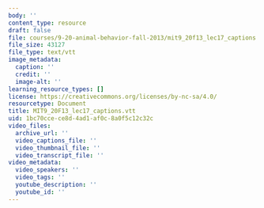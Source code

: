 ```yaml
---
body: ''
content_type: resource
draft: false
file: courses/9-20-animal-behavior-fall-2013/mit9_20f13_lec17_captions.vtt
file_size: 43127
file_type: text/vtt
image_metadata:
  caption: ''
  credit: ''
  image-alt: ''
learning_resource_types: []
license: https://creativecommons.org/licenses/by-nc-sa/4.0/
resourcetype: Document
title: MIT9_20F13_lec17_captions.vtt
uid: 1bc70cce-ce8d-4ad1-af0c-8a0f5c12c32c
video_files:
  archive_url: ''
  video_captions_file: ''
  video_thumbnail_file: ''
  video_transcript_file: ''
video_metadata:
  video_speakers: ''
  video_tags: ''
  youtube_description: ''
  youtube_id: ''
---
```

